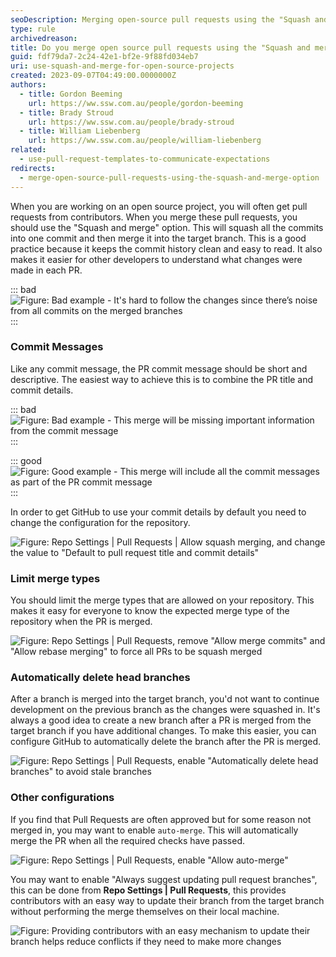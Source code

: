 ```yaml
---
seoDescription: Merging open-source pull requests using the "Squash and merge" option keeps commit history clean and easy to read, making it easier for developers to understand changes made in each PR.
type: rule
archivedreason:
title: Do you merge open source pull requests using the "Squash and merge" option?
guid: fdf79da7-2c24-42e1-bf2e-9f88fd034eb7
uri: use-squash-and-merge-for-open-source-projects
created: 2023-09-07T04:49:00.0000000Z
authors:
  - title: Gordon Beeming
    url: https://ww.ssw.com.au/people/gordon-beeming
  - title: Brady Stroud
    url: https://ww.ssw.com.au/people/brady-stroud
  - title: William Liebenberg
    url: https://ww.ssw.com.au/people/william-liebenberg
related:
  - use-pull-request-templates-to-communicate-expectations
redirects:
  - merge-open-source-pull-requests-using-the-squash-and-merge-option
---
```


When you are working on an open source project, you will often get pull requests from contributors. When you merge these pull requests, you should use the "Squash and merge" option. This will squash all the commits into one commit and then merge it into the target branch. This is a good practice because it keeps the commit history clean and easy to read. It also makes it easier for other developers to understand what changes were made in each PR.

<!--endintro-->

::: bad  
![Figure: Bad example - It's hard to follow the changes since there’s noise from all commits on the merged branches](merge-bad-example.png)  
:::

### Commit Messages

Like any commit message, the PR commit message should be short and descriptive. The easiest way to achieve this is to combine the PR title and commit details.

::: bad  
![Figure: Bad example - This merge will be missing important information from the commit message](confirm-squash-and-merge-with-no-details.jpg)  
:::

::: good  
![Figure: Good example - This merge will include all the commit messages as part of the PR commit message](confirm-squash-and-merge.jpg)  
:::

In order to get GitHub to use your commit details by default you need to change the configuration for the repository.

![Figure: Repo Settings | Pull Requests | Allow squash merging, and change the value to "Default to pull request title and commit details"](squash-merge-settings.jpg)

### Limit merge types

You should limit the merge types that are allowed on your repository. This makes it easy for everyone to know the expected merge type of the repository when the PR is merged.

![Figure: Repo Settings | Pull Requests, remove "Allow merge commits" and "Allow rebase merging" to force all PRs to be squash merged](limit-merge-types.jpg)

### Automatically delete head branches

After a branch is merged into the target branch, you'd not want to continue development on the previous branch as the changes were squashed in. It's always a good idea to create a new branch after a PR is merged from the target branch if you have additional changes. To make this easier, you can configure GitHub to automatically delete the branch after the PR is merged.

![Figure: Repo Settings | Pull Requests, enable "Automatically delete head branches" to avoid stale branches](automatically-delete-head-branches.jpg)

### Other configurations

If you find that Pull Requests are often approved but for some reason not merged in, you may want to enable `auto-merge`. This will automatically merge the PR when all the required checks have passed.

![Figure: Repo Settings | Pull Requests, enable "Allow auto-merge"](auto-merge.jpg)

You may want to enable "Always suggest updating pull request branches", this can be done from **Repo Settings | Pull Requests**, this provides contributors with an easy way to update their branch from the target branch without performing the merge themselves on their local machine.

![Figure: Providing contributors with an easy mechanism to update their branch helps reduce conflicts if they need to make more changes](update-branch.jpg)
